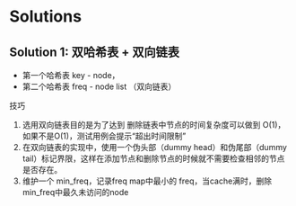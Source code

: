 # Solutions

## Solution 1: 双哈希表 + 双向链表
- 第一个哈希表 key - node，
- 第二个哈希表 freq - node list （双向链表）

技巧
1. 选用双向链表目的是为了达到 删除链表中节点的时间复杂度可以做到 O(1)，如果不是O(1)，测试用例会提示“超出时间限制”
2. 在双向链表的实现中，使用一个伪头部（dummy head）和伪尾部（dummy tail）标记界限，这样在添加节点和删除节点的时候就不需要检查相邻的节点是否存在。
3. 维护一个 min_freq，记录freq map中最小的 freq，当cache满时，删除min_freq中最久未访问的node
